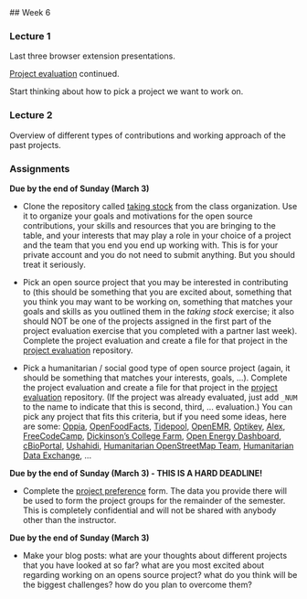 <div class="week">

<div class="week_heading" markdown="1">
## Week 6 
</div>

<div class="column_materials"  markdown="1">

### Lecture 1

Last three browser extension presentations. 


[Project evaluation](https://github.com/ossd-s24/project-evaluation) continued. 

Start thinking about how to pick a project we want to work on. 


### Lecture 2

Overview of different types of contributions and working approach of
the past projects. 

</div>

<div class="column_assign"  markdown="1">

### Assignments

**Due by the end of Sunday (March 3)**

- Clone the repository called [taking stock](https://github.com/ossd-s24/taking_stock) from the class organization. Use it
to organize your goals and motivations for the open source contributions, your skills and resources that you are bringing
to the table, and your interests that may play a role in your choice of a project and the team that you end you end up working with. This is for your private account and you do not need to submit anything. But you should treat it seriously.

- Pick an open source project that you may be interested in contributing to (this should be something that you are excited about, something that you think you may want to be working on, something that matches your goals and skills as you outlined them in the _taking stock_ exercise; it also should NOT be one of the projects assigned in the first part of the project evaluation exercise that you completed with a partner last week). Complete the project evaluation and create a file for that project in the [project evaluation](https://github.com/ossd-s23/project-evaluation) repository.

- Pick a humanitarian / social good type of open source project (again, it should be something that matches your interests, goals, ...).  Complete the project evaluation and create a file for that project in the [project evaluation](https://github.com/ossd-s23/project-evaluation) repository. (If the project was already evaluated, just add `_NUM` to the name to indicate that this is second, third, ... evaluation.) You can pick any project that fits this criteria, but if you need some ideas, here are some:
[Oppia](https://www.oppia.org/splash), [OpenFoodFacts](https://world.openfoodfacts.org/), [Tidepool](https://www.tidepool.org/),  [OpenEMR](https://www.open-emr.org/), [Optikey](http://www.optikey.org/), [Alex](https://alexjs.com/), [FreeCodeCamp](https://www.freecodecamp.org/), [Dickinson’s College Farm](https://farmdata.dickinson.edu/guest.php), [Open Energy Dashboard](https://openenergydashboard.github.io/), [cBioPortal](https://www.cbioportal.org/), [Ushahidi](https://www.ushahidi.com/), [Humanitarian OpenStreetMap Team](https://www.hotosm.org/), [Humanitarian Data Exchange](https://data.humdata.org/), ...

**Due by the end of Sunday (March 3) - THIS IS A HARD DEADLINE!**

- Complete the [project preference](https://forms.gle/2pA8mWuZeYrG3Nfu7) form. The data you provide there will be used to form the project groups for the remainder of the semester. This is completely confidential and will not be shared with anybody other than the instructor.



**Due by the end of Sunday (March 3)**  

- Make your blog posts: what are your thoughts about different projects that you have looked at so far? what are you most excited about regarding working on an opens source project? what do you think will be the biggest challenges? how do you plan to overcome them? 


</div>
</div>
